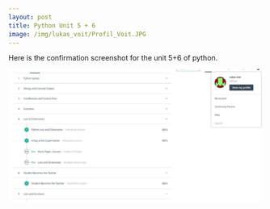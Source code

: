 ```yaml
---
layout: post
title: Python Unit 5 + 6 
image: /img/lukas_voit/Profil_Voit.JPG
---
```


Here is the confirmation screenshot for the unit 5+6 of python.

![](../img/lukas_voit/Proof_Python_Unit_5+6_Voit.JPG)


